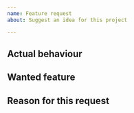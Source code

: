 ```yaml
---
name: Feature request
about: Suggest an idea for this project

---
```

<!--
# Prerequisites

Please, before creating this issue make sure that you read the [README](https://github.com/FriendsOfShopware/default-plugin-repo/blob/master/README.md), that you are running the latest stable version of this plugin and that you already searched [other issues](https://github.com/FriendsOfShopware/default-plugin-repo/issues?q=is%3Aissue+is%3Aopen+is%3Aclosed) to see if your problem or request was already reported.
-->

## Actual behaviour
<!--   Please describe the correct state-->

## Wanted feature
<!--  What you expect to happen -->

## Reason for this request
<!-- Why should be the plugin changed or extended -->
